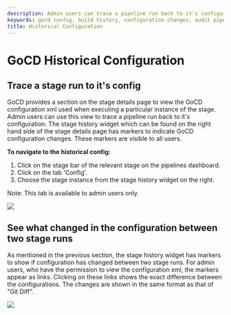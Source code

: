 ```yaml
---
description: Admin users can trace a pipeline run back to it's configuration. The stage history has markers indicating GoCD configuration changes.
keywords: gocd config, build history, configuration changes, audit pipeline, pipeline history, stage history
title: Historical Configuration
---
```



# GoCD Historical Configuration

## Trace a stage run to it's config

GoCD provides a section on the stage details page to view the GoCD configuration xml used when executing a particular instance of the stage. Admin users can use this view to trace a pipeline run back to it's configuration. The stage history widget which can be found on the right hand side of the stage details page has markers to indicate GoCD configuration changes. These markers are visible to all users.

**To navigate to the historical config:**

1.  Click on the stage bar of the relevant stage on the pipelines dashboard.
2.  Click on the tab 'Config'.
3.  Choose the stage instance from the stage history widget on the right.

Note: This tab is available to admin users only.

![](images/stage_config.png)

## See what changed in the configuration between two stage runs

As mentioned in the previous section, the stage history widget has markers to show if configuration has changed between two stage runs. For admin users, who have the permission to view the configuration xml, the markers appear as links. Clicking on these links shows the exact difference between the configurations. The changes are shown in the same format as that of "Git Diff".

![](images/stage_config_diff.png)
